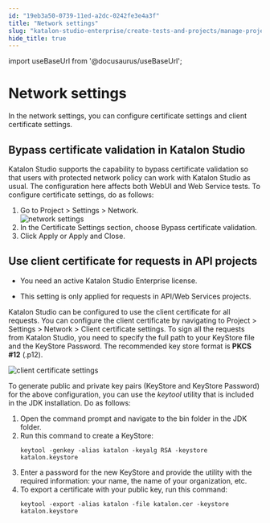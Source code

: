 ```yaml
---
id: "19eb3a50-0739-11ed-a2dc-0242fe3e4a3f"
title: "Network settings"
slug: "katalon-studio-enterprise/create-tests-and-projects/manage-projects/project-settings/network-settings"
hide_title: true
---
```

import useBaseUrl from '@docusaurus/useBaseUrl';


# <a id="concept-6905" class="anchor_top_offset"/><a id="ariaid-title1" class="anchor_top_offset"/>Network settings

<p xmlns="http://www.w3.org/1999/xhtml" className="p">In the network settings, you can configure certificate settings and client certificate settings.</p> 

## <a id="task-6600" class="anchor_top_offset"/>Bypass certificate validation in Katalon Studio

<section xmlns="http://www.w3.org/1999/xhtml" className="section context"><span className="ph">Katalon Studio</span> supports the capability to bypass certificate validation so that users with protected network policy can work with <span className="ph">Katalon Studio</span> as usual. The configuration here affects both WebUI and Web Service tests. To configure certificate settings, do as follows:</section> 
<ol xmlns="http://www.w3.org/1999/xhtml" className="ol steps"><li className="li step stepexpand"><span className="ph cmd">Go to <span className="ph uicontrol">Project</span> &gt; <span className="ph uicontrol">Settings</span> &gt; <span className="ph uicontrol">Network</span>.</span><div className="itemgroup info"><img className="image" width={700} src={useBaseUrl("/baece910-1316-11ed-9930-0242fe3e4a3f.png")} alt="network settings" /></div></li><li className="li step stepexpand"><span className="ph cmd">In the <span className="ph uicontrol">Certificate Settings</span> section, choose <span className="ph uicontrol">Bypass certificate validation</span>.</span></li><li className="li step stepexpand"><span className="ph cmd">Click <span className="ph uicontrol">Apply</span> or <span className="ph uicontrol">Apply and Close</span>.</span></li></ol> 

## <a id="task-7797" class="anchor_top_offset"/>Use client certificate for  requests in API projects

<div xmlns="http://www.w3.org/1999/xhtml" className="section prereq p"><ul className="ul"><li className="li"><p className="p">You need an active Katalon Studio Enterprise license.</p></li><li className="li"><p className="p">This setting is only applied for requests in API/Web Services projects.</p></li></ul></div>
<section xmlns="http://www.w3.org/1999/xhtml" className="section context"><p className="p">Katalon Studio can be configured to use the client certificate for all requests. You can configure the client certificate by navigating to <span className="ph uicontrol">Project</span> &gt; <span className="ph uicontrol">Settings</span> &gt; <span className="ph uicontrol">Network</span> &gt; <span className="ph uicontrol">Client certificate settings</span>. To sign all the requests from Katalon Studio, you need to specify the full path to your <span className="ph uicontrol">KeyStore</span> file and the <span className="ph uicontrol">KeyStore Password</span>. The recommended key store format is <strong className="ph b">PKCS #12</strong> (.p12).</p><p className="p"><img className="image" width={700} src={useBaseUrl("/5eb81aa0-1318-11ed-9930-0242fe3e4a3f.png")} alt="client certificate settings" /></p><p className="p">To generate public and private key pairs (KeyStore and KeyStore Password) for the above configuration, you can use the <em className="ph i">keytool</em> utility that is included in the JDK installation. Do as follows:</p></section> 
<ol xmlns="http://www.w3.org/1999/xhtml" className="ol steps"><li className="li step stepexpand"><span className="ph cmd">Open the command prompt and navigate to the bin folder in the JDK folder.</span></li><li className="li step stepexpand"><span className="ph cmd">Run this command to create a <span className="ph uicontrol">KeyStore</span>:</span><div className="itemgroup info"><pre className="pre codeblock"><code>keytool -genkey -alias katalon -keyalg RSA -keystore katalon.keystore</code></pre></div></li><li className="li step stepexpand"><span className="ph cmd">Enter a password for the new <span className="ph uicontrol">KeyStore</span> and provide the utility with the required information: your name, the name of your organization, etc.</span></li><li className="li step stepexpand"><span className="ph cmd">To export a certificate with your public key, run this command: </span><div className="itemgroup info"><pre className="pre codeblock"><code>keytool -export -alias katalon -file katalon.cer -keystore katalon.keystore</code></pre></div></li></ol> 
